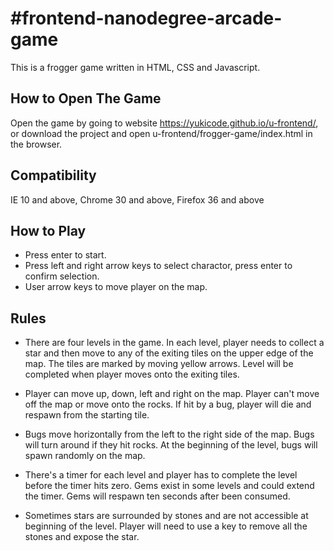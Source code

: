 #frontend-nanodegree-arcade-game
===================================

This is a frogger game written in HTML, CSS and Javascript.

## How to Open The Game

Open the game by going to website https://yukicode.github.io/u-frontend/, or download the project and open u-frontend/frogger-game/index.html in the browser.

## Compatibility

IE 10 and above, Chrome 30 and above, Firefox 36 and above

## How to Play

* Press enter to start.
* Press left and right arrow keys to select charactor, press enter to confirm selection.
* User arrow keys to move player on the map.

## Rules

* There are four levels in the game. In each level, player needs to collect a star and then move to any of the exiting tiles on the upper edge of the map. The tiles are marked by moving yellow arrows. Level will be completed when player moves onto the exiting tiles.

* Player can move up, down, left and right on the map. Player can't move off the map or move onto the rocks. If hit by a bug, player will die and respawn from the starting tile. 

* Bugs move horizontally from the left to the right side of the map. Bugs will turn around if they hit rocks. At the beginning of the level, bugs will spawn randomly on the map.

* There's a timer for each level and player has to complete the level before the timer hits zero. Gems exist in some levels and could extend the timer. Gems will respawn ten seconds after been consumed.

* Sometimes stars are surrounded by stones and are not accessible at beginning of the level. Player will need to use a key to remove all the stones and expose the star. 
